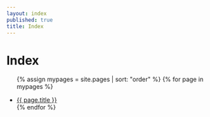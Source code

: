 ```yaml
---
layout: index
published: true
title: Index
---
```

<!--- Do not change the "index.md" --->


# Index

<ul>
 
  {% assign mypages = site.pages | sort: "order" %}
  {% for page in mypages %}
   <li class="intro">
  <a href="{{ page.url | absolute_url }}">{{ page.title }}</a>
  </li>
  {% endfor %}
  

</ul>
